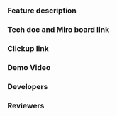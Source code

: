 ### Feature description

### Tech doc and Miro board link

### Clickup link

### Demo Video

### Developers

### Reviewers
